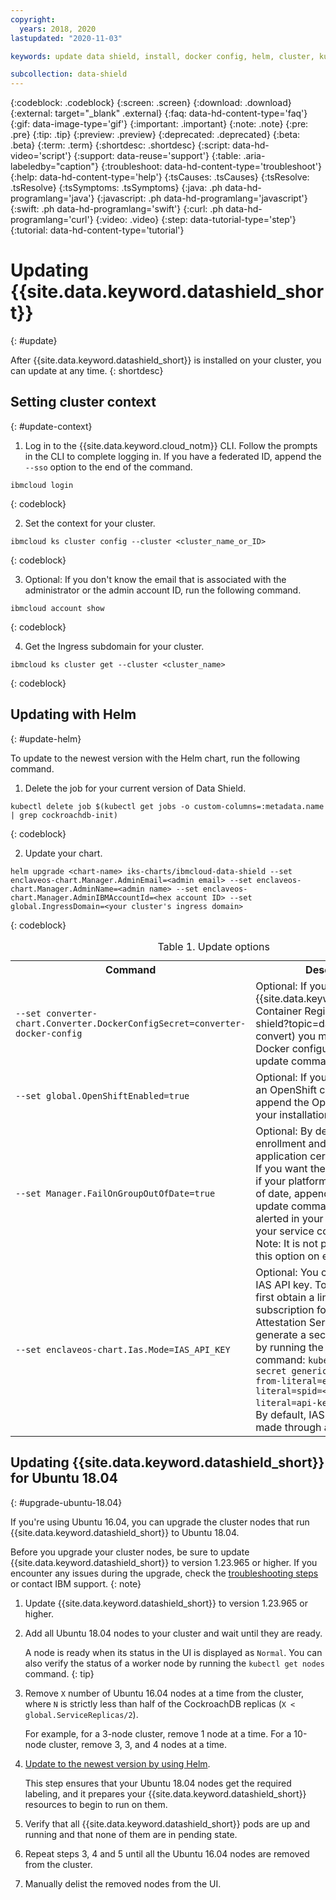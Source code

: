 ```yaml
---
copyright:
  years: 2018, 2020
lastupdated: "2020-11-03"

keywords: update data shield, install, docker config, helm, cluster, kube, container, app security, runtime encryption, memory, data in use,

subcollection: data-shield
---
```


{:codeblock: .codeblock}
{:screen: .screen}
{:download: .download}
{:external: target="_blank" .external}
{:faq: data-hd-content-type='faq'}
{:gif: data-image-type='gif'}
{:important: .important}
{:note: .note}
{:pre: .pre}
{:tip: .tip}
{:preview: .preview}
{:deprecated: .deprecated}
{:beta: .beta}
{:term: .term}
{:shortdesc: .shortdesc}
{:script: data-hd-video='script'}
{:support: data-reuse='support'}
{:table: .aria-labeledby="caption"}
{:troubleshoot: data-hd-content-type='troubleshoot'}
{:help: data-hd-content-type='help'}
{:tsCauses: .tsCauses}
{:tsResolve: .tsResolve}
{:tsSymptoms: .tsSymptoms}
{:java: .ph data-hd-programlang='java'}
{:javascript: .ph data-hd-programlang='javascript'}
{:swift: .ph data-hd-programlang='swift'}
{:curl: .ph data-hd-programlang='curl'}
{:video: .video}
{:step: data-tutorial-type='step'}
{:tutorial: data-hd-content-type='tutorial'}


# Updating {{site.data.keyword.datashield_short}}
{: #update}

After {{site.data.keyword.datashield_short}} is installed on your cluster, you can update at any time.
{: shortdesc}

## Setting cluster context
{: #update-context}

1. Log in to the {{site.data.keyword.cloud_notm}} CLI. Follow the prompts in the CLI to complete logging in. If you have a federated ID, append the `--sso` option to the end of the command.

  ```
  ibmcloud login
  ```
  {: codeblock}

2. Set the context for your cluster.

  ```
  ibmcloud ks cluster config --cluster <cluster_name_or_ID>
  ```
  {: codeblock}

3. Optional: If you don't know the email that is associated with the administrator or the admin account ID, run the following command.

  ```
  ibmcloud account show
  ```
  {: codeblock}

4. Get the Ingress subdomain for your cluster.

  ```
  ibmcloud ks cluster get --cluster <cluster_name>
  ```
  {: codeblock}

## Updating with Helm
{: #update-helm}

To update to the newest version with the Helm chart, run the following command.

1. Delete the job for your current version of Data Shield.

  ```
  kubectl delete job $(kubectl get jobs -o custom-columns=:metadata.name | grep cockroachdb-init)
  ```
  {: codeblock}

2. Update your chart.

  ```
  helm upgrade <chart-name> iks-charts/ibmcloud-data-shield --set enclaveos-chart.Manager.AdminEmail=<admin email> --set enclaveos-chart.Manager.AdminName=<admin name> --set enclaveos-chart.Manager.AdminIBMAccountId=<hex account ID> --set global.IngressDomain=<your cluster's ingress domain> 
  ```
  {: codeblock}

  <table>
    <caption>Table 1. Update options</caption>
    <tr>
      <th>Command</th>
      <th>Description</th>
    </tr>
    <tr>
      <td><code>--set converter-chart.Converter.DockerConfigSecret=converter-docker-config</code></td>
      <td>Optional: If you [configured an {{site.data.keyword.cloud_notm}} Container Registry](/docs/data-shield?topic=data-shield-convert) you must append the Docker configuration to the update command.</td>
    </tr>
    <tr>
      <td><code>--set global.OpenShiftEnabled=true</code></td>
      <td>Optional: If you're working with an OpenShift cluster, be sure to append the OpenShift tag to your installation command.</td>
    </tr>
    <tr>
      <td><code>--set Manager.FailOnGroupOutOfDate=true</code></td>
      <td>Optional: By default, node enrollment and the issuing of application certificates succeed. If you want the operations to fail if your platform microcode is out of date, append the flag to your update command. You are alerted in your dashboard when your service code is out of date. Note: It is not possible to change this option on existing clusters.</td>
    </tr>
    <tr>
      <td><code>--set enclaveos-chart.Ias.Mode=IAS_API_KEY</code></td>
      <td>Optional: You can use your own IAS API key. To do so, you must first obtain a linkable subscription for the Intel SGX Attestation Service. Then, generate a secret in your cluster by running the following command: <code>kubectl create secret generic ias-api-key --from-literal=env=<TEST/PROD> --from-literal=spid=&lt;spid&gt; --from-literal=api-key=&lt;apikey&gt;</code>. Note: By default, IAS requests are made through a proxy service.</td>
    </tr>
  </table>

## Updating {{site.data.keyword.datashield_short}} for Ubuntu 18.04
{: #upgrade-ubuntu-18.04}

If you're using Ubuntu 16.04, you can upgrade the cluster nodes that run {{site.data.keyword.datashield_short}} to Ubuntu 18.04.

Before you upgrade your cluster nodes, be sure to update {{site.data.keyword.datashield_short}} to version 1.23.965 or higher. If you encounter any issues during the upgrade, check the [troubleshooting steps](/docs/data-shield?topic=data-shield-troubleshooting#ts-problem-updating-data-shield) or contact IBM support.
{: note} 

1. Update {{site.data.keyword.datashield_short}} to version 1.23.965 or higher.

2. Add all Ubuntu 18.04 nodes to your cluster and wait until they are ready. 

   A node is ready when its status in the UI is displayed as `Normal`. You can also verify the status of a worker node by running the `kubectl get nodes` command.
   {: tip}
3. Remove `X` number of Ubuntu 16.04 nodes at a time from the cluster, where `N` is strictly less than half of the CockroachDB replicas (`X < global.ServiceReplicas/2`).        
   
   For example, for a 3-node cluster, remove 1 node at a time. For a 10-node cluster, remove 3, 3, and 4 nodes at a time.
4. [Update to the newest version by using Helm](#update-helm).

    This step ensures that your Ubuntu 18.04 nodes get the required labeling, and it prepares your {{site.data.keyword.datashield_short}} resources to begin to run on them. 

5. Verify that all {{site.data.keyword.datashield_short}} pods are up and running and that none of them are in pending state. 
6. Repeat steps 3, 4 and 5 until all the Ubuntu 16.04 nodes are removed from the cluster.
7. Manually delist the removed nodes from the UI. 